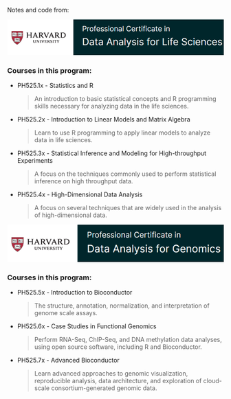 Notes and code from: 

![Life Sciences](harvardx_data_analysis.png)

### Courses in this program:
- PH525.1x - Statistics and R
    > An introduction to basic statistical concepts and R programming skills necessary for analyzing data in the life sciences.
- PH525.2x - Introduction to Linear Models and Matrix Algebra
    > Learn to use R programming to apply linear models to analyze data in life sciences.
- PH525.3x - Statistical Inference and Modeling for High-throughput Experiments
    > A focus on the techniques commonly used to perform statistical inference on high throughput data.
- PH525.4x - High-Dimensional Data Analysis
    > A focus on several techniques that are widely used in the analysis of high-dimensional data.

![Genomics](harvardx_genomics.png)

### Courses in this program:
- PH525.5x - Introduction to Bioconductor
    > The structure, annotation, normalization, and interpretation of genome scale assays.
- PH525.6x - Case Studies in Functional Genomics
    > Perform RNA-Seq, ChIP-Seq, and DNA methylation data analyses, using open source software, including R and Bioconductor.
- PH525.7x - Advanced Bioconductor
    > Learn advanced approaches to genomic visualization, reproducible analysis, data architecture, and exploration of cloud-scale consortium-generated genomic data.
